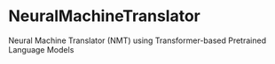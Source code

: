 # NeuralMachineTranslator
Neural Machine Translator (NMT) using Transformer-based Pretrained Language Models
